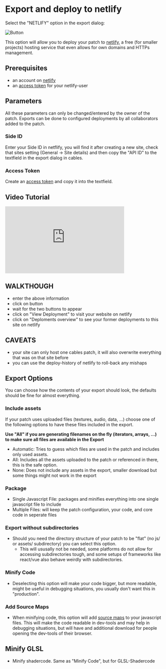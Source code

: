 # Export and deploy to netlify

Select the "NETLIFY" option in the export dialog:

![Button](../img/export_netlify.png)

This option will allow you to deploy your patch to [netlify](https://www.netlify.com/), a free (for smaller projects)
hosting service that even allows for own domains and HTTPs management.

## Prerequisites

- an account on [netlify](https://www.netlify.com/)
- an [access token](https://app.netlify.com/user/applications) for your netlify-user

## Parameters

All these parameters can only be changed/entered by the owner of the patch. Exports can be done to configured deployments
by all collaborators added to the patch.

### Side ID

Enter your Side ID in netflify, you will find it after creating a new site, check that sites setting (General -> Site details)
and then copy the "API ID" to the textfield in the export dialog in cables.

### Access Token

Create an [access token](https://app.netlify.com/user/applications) and copy it into the textfield.

## Video Tutorial
<iframe width="384" height="216" src="https://www.youtube.com/embed/L5BGMs7vKuI" title="Netlify Export - Byte Size" frameborder="0" allow="accelerometer; autoplay; clipboard-write; encrypted-media; gyroscope; picture-in-picture" allowfullscreen></iframe>

## WALKTHOUGH
- enter the above information
- click on button
- wait for the two buttons to appear
- click on "View Deployment" to visit your website on netlify
- click on "Deploments overview" to see your former deployments to this site on netlify

## CAVEATS
- your site can only host one cables patch, it will also overwrite everything that was on that site before
- you can use the deploy-history of netlify to roll-back any mishaps

## Export Options

You can choose how the contents of your export should look, the defaults should be fine for almost everything.

### Include assets

If your patch uses uploaded files (textures, audio, data, ...) choose one of the following options to have
these files included in the export.

**Use "All" if you are generating filenames on the fly (iterators, arrays, ...) to make sure all files are available in the Export**

- Automatic: Tries to guess which files are used in the patch and includes only used assets.
- All: Includes all the assets uploaded to the patch or referenced in there, this is the safe option.
- None: Does not include any assets in the export, smaller download but some things might not work in the export

### Package

- Single Javascript File: packages and minifies everything into one single javascript file to include
- Multiple Files: will keep the patch configuration, your code, and core code in seperate files

### Export without subdirectories

- Should you need the directory structure of your patch to be "flat" (no js/ or assets/ subdirectory) you can select this option.
    - This will ususally not be needed, some platforms do not allow for accessing subdirectories tough, and some setups of frameworks like react/vue also behave weirdly with subdirectories.

### Minify Code

- Deselecting this option will make your code bigger, but more readable, might be useful in debugging situations, you usually don't want this in "production".

### Add Source Maps

- When minifying code, this option will add [source maps](https://developer.chrome.com/blog/sourcemaps) to your javascript files.
  This will make the code readable in dev-tools and may help in debugging situations, but will have and additional download for
  people opening the dev-tools of their browser.

## Minify GLSL

- Minify shadercode. Same as "Minify Code", but for GLSL-Shadercode
